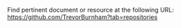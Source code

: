 Find pertinent document or resource at the following URL:
https://github.com/TrevorBurnham?tab=repositories
